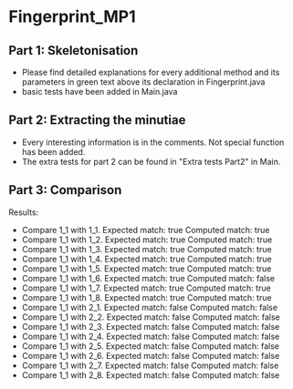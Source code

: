 # Fingerprint_MP1

## Part 1: Skeletonisation
- Please find detailed explanations for every additional method and its parameters in green text above its declaration in Fingerprint.java 
- basic tests have been added in Main.java

## Part 2: Extracting the minutiae

- Every interesting information is in the comments. Not special function has been added.
- The extra tests for part 2 can be found in "Extra tests Part2" in Main.

## Part 3: Comparison

Results:
- Compare 1_1 with 1_1. Expected match: true Computed match: true
- Compare 1_1 with 1_2. Expected match: true Computed match: true
- Compare 1_1 with 1_3. Expected match: true Computed match: true
- Compare 1_1 with 1_4. Expected match: true Computed match: true
- Compare 1_1 with 1_5. Expected match: true Computed match: true
- Compare 1_1 with 1_6. Expected match: true Computed match: false
- Compare 1_1 with 1_7. Expected match: true Computed match: true
- Compare 1_1 with 1_8. Expected match: true Computed match: true
- Compare 1_1 with 2_1. Expected match: false Computed match: false
- Compare 1_1 with 2_2. Expected match: false Computed match: false
- Compare 1_1 with 2_3. Expected match: false Computed match: false
- Compare 1_1 with 2_4. Expected match: false Computed match: false
- Compare 1_1 with 2_5. Expected match: false Computed match: false
- Compare 1_1 with 2_6. Expected match: false Computed match: false
- Compare 1_1 with 2_7. Expected match: false Computed match: false
- Compare 1_1 with 2_8. Expected match: false Computed match: false
